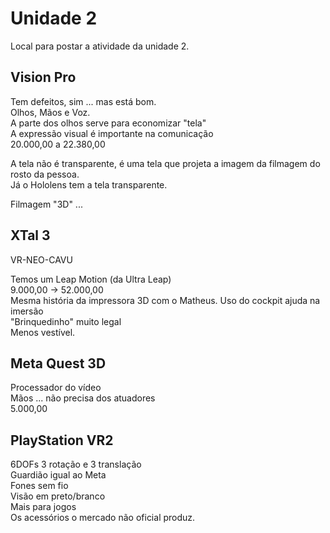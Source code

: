 # Unidade 2

Local para postar a atividade da unidade 2.  

## Vision Pro

Tem defeitos, sim ... mas está bom.  
Olhos, Mãos e Voz.  
A parte dos olhos serve para economizar "tela"  
A expressão visual é importante na comunicação  
20.000,00 a 22.380,00  

A tela não é transparente, é uma tela que projeta a imagem da filmagem do rosto da pessoa.  
Já o Hololens tem a tela transparente.  

Filmagem "3D" ...

## XTal 3

VR-NEO-CAVU  

Temos um Leap Motion (da Ultra Leap)  
9.000,00 -> 52.000,00  
Mesma história da impressora 3D com o Matheus.
Uso do cockpit ajuda na imersão  
"Brinquedinho" muito legal  
Menos vestível.  

## Meta Quest 3D

Processador do vídeo  
Mãos ... não precisa dos atuadores  
5.000,00  

## PlayStation VR2  

6DOFs 3 rotação e 3 translação  
Guardião igual ao Meta  
Fones sem fio  
Visão em preto/branco  
Mais para jogos  
Os acessórios o mercado não oficial produz.  
